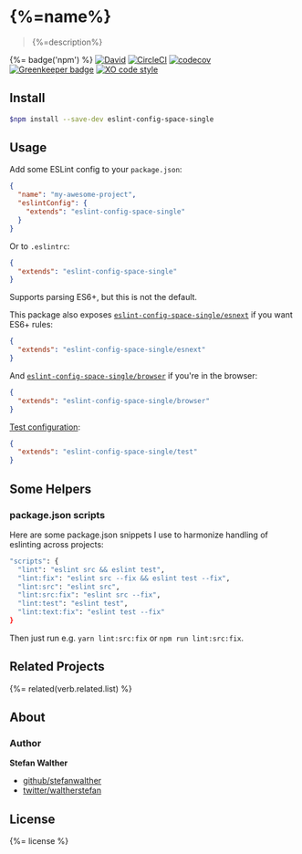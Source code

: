 # {%=name%}

> {%=description%}

{%= badge('npm') %}
[![David](https://img.shields.io/david/stefanwalther/eslint-config-space-single.svg)](https://github.com/stefanwalther/eslint-config-space-single)
[![CircleCI](https://img.shields.io/circleci/project/github/stefanwalther/eslint-config-space-single.svg)](https://circleci.com/gh/stefanwalther/eslint-config-space-single/tree/master)
[![codecov](https://codecov.io/gh/stefanwalther/eslint-config-space-single/branch/master/graph/badge.svg)](https://codecov.io/gh/stefanwalther/eslint-config-space-single)
[![Greenkeeper badge](https://badges.greenkeeper.io/stefanwalther/eslint-config-space-single.svg)](https://greenkeeper.io/)
[![XO code style](https://img.shields.io/badge/code_style-XO--space-5ed9c7.svg)](https://github.com/sindresorhus/eslint-config-xo-space)


## Install

```sh
$npm install --save-dev eslint-config-space-single
```

## Usage

Add some ESLint config to your `package.json`:

```json
{
  "name": "my-awesome-project",
  "eslintConfig": {
    "extends": "eslint-config-space-single"
  }
}
```

Or to `.eslintrc`:

```json
{
  "extends": "eslint-config-space-single"
}
```

Supports parsing ES6+, but this is not the default.

This package also exposes [`eslint-config-space-single/esnext`](esnext.js) if you want ES6+ rules:

```json
{
  "extends": "eslint-config-space-single/esnext"
}
```

And [`eslint-config-space-single/browser`](browser.js) if you're in the browser:

```json
{
  "extends": "eslint-config-space-single/browser"
}
```

[Test configuration](test.js):

```json
{
  "extends": "eslint-config-space-single/test"
}
```

## Some Helpers

### package.json scripts

Here are some package.json snippets I use to harmonize handling of eslinting across projects:

```sh
"scripts": {
  "lint": "eslint src && eslint test",
  "lint:fix": "eslint src --fix && eslint test --fix",
  "lint:src": "eslint src",
  "lint:src:fix": "eslint src --fix",
  "lint:test": "eslint test",
  "lint:text:fix": "eslint test --fix"
}
```

Then just run e.g. `yarn lint:src:fix` or `npm run lint:src:fix`.

## Related Projects

{%= related(verb.related.list) %}

## About

### Author

**Stefan Walther**

* [github/stefanwalther](https://github.com/stefanwalther)
* [twitter/waltherstefan](http://twitter.com/waltherstefan)

## License
{%= license %}
